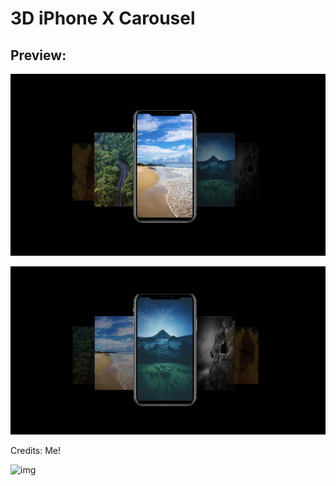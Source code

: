# 3D iPhone X Carousel

## Preview:

![img](https://github.com/jcrommar/3d_iphone_carousel/blob/master/screenshot_1.png?raw=true)

![img](https://github.com/jcrommar/3d_iphone_carousel/blob/master/screenshot_2.png?raw=true)


Credits: Me!

![img](https://i.pinimg.com/originals/9d/ac/9e/9dac9e668d15dbb98e4d92eeac18554e.jpg)
